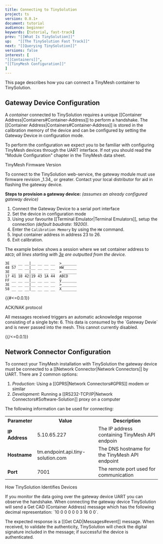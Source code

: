 ```yaml
---
title: Connecting to TinySolution
project: ts
version: 0.0.1+
document: tutorial
audience: beginner
keywords: [tutorial, fast-track]
prev: "[[What Is TinySolution]]"
up:   "[[The TinySolution Fast Track]]"
next: "[[Querying TinySolution]]"
versions: false
interest: [
"[[Containers]]",
"[[TinyMesh Configuration]]"
]
---
```


This page describes how you can connect a TinyMesh container to TinySolution.


## Gateway Device Configuration

A _container_ connected to TinySolution requires a unique [[Container Address|Containers#Container-Address]]
to perform a handshake. The [[Container Address|Containers#Container-Address]]
is stored in the calibration memory of the device and can be configured
by setting the Gateway Device in configuration mode.

To perform the configuration we expect you to be familiar with
configuring TinyMesh devices through the UART interface. If not you
should read the "Module Configuration" chapter in the TinyMesh data sheet.

<div class="info">
 <div class="title">TinyMesh Firmware Version</div>
 <p>
  To connect to the TinySolution web-service, the gateway module must
  use firmware revision _1.34_ or greater. Contact your local distributor
  for aid in flashing the gateway device.
 </p>
</div>


**Steps to provision a gateway device:** _(assumes an already configured
gateway device)_

1. Connect the Gateway Device to a serial port interface
1. Set the device in configuration mode
1. Using your favourite [[Terminal Emulator|Terminal Emulators]],
   setup the connection _(default baudrate: 19200)_.
1. Enter the `Calibration Memory` by using the `HW` command.
1. Input container address in address 23 to 26.
1. Exit calibration.

The example below shows a session where we set container address to
`ABCD`; _all lines starting with <u>3e</u> are outputted from the
device._

```
3E __ __ __|__ __ __ __  >_______
48 57 __ __|__ __ __ __  HW______
3E __ __ __|__ __ __ __  >_______
17 41 18 42|19 43 1A 44  ABCD
FF __ __ __|__ __ __ __  ÿ_______
3E __ __ __|__ __ __ __  >_______
58 __ __ __|__ __ __ __  X_______
```

{{#<=0.0.1}}
<div class="info">
 <div class="title">ACK/NAK protocol</div>
 <p>
  All messages received triggers an automatic acknowledge response
  consisting of a single byte: 6. This data is consumed by the `Gateway
  Devie` and is never passed into the mesh. This cannot currently disabled.
 </p>
</div>
{{/<=0.0.1}}


## Network Connector Configuration

To connect your TinyMesh installation with TinySolution the gateway 
device must be connected to a [[Network Connector|Network Connectors]] by UART.
There are 2 common options:

1. *Production:* Using a [[GPRS|Network Connectors#GPRS]] modem or similar
1. *Development:* Running a [[RS232-TCP/IP|Network Connectors#Software-Solution]] proxy on a computer

The following information can be used for connecting:

<table>
 <tr>
  <th>Parameter</th>
  <th>Value</th>
  <th>Description</th>
 </tr>
 <tr>
  <td><b>IP Address</b></td>
  <td>5.10.65.227</td>
  <td>The IP address containing TinyMesh API endpoin</td>
 </tr>
 <tr>
  <td><b>Hostname</b></td>
  <td>tm.endpoint.api.tiny-solution.com</td>
  <td>The DNS hostname for the TinyMesh API endpoint</td>
 </tr>
 <tr>
  <td><b>Port</b></td>
  <td>7001</td>
  <td>The remote port used for communication</td>
 </tr>
</table>


<div class="info">
 <div class="title">How TinySolution Identifies Devices</div>
 <p>
  If you monitor the data going over the gateway device UART you can
  observe the handshake. When connecting the gateway device
  TinySolution will send a Get CAD (Container Address) message which
  has the following decimal representation: `10 0 0 0 0 0 3 16 0 0`.
 </p>
 <p>
  The expected response is a [[Get CAD|Messages#event]]
  message. When received, to validate the authenticity, TinySolution will
  check the digital signature included in the message; if successful
  the device is authenticated.
 </p>
</div>
